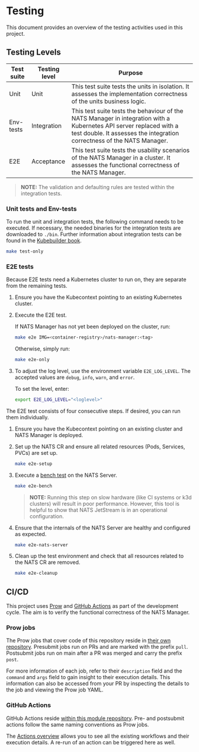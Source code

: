 # Testing

This document provides an overview of the testing activities used in this project.

## Testing Levels

| Test suite | Testing level | Purpose                                                                                                                                                                                    |
|------------|---------------|--------------------------------------------------------------------------------------------------------------------------------------------------------------------------------------------|
| Unit       | Unit          | This test suite tests the units in isolation. It assesses the implementation correctness of the units business logic.                                                                      |
| Env-tests  | Integration   | This test suite tests the behaviour of the NATS Manager in integration with a Kubernetes API server replaced with a test double. It assesses the integration correctness of the NATS Manager. |
| E2E        | Acceptance    | This test suite tests the usability scenarios of the NATS Manager in a cluster. It assesses the functional correctness of the NATS Manager.                                                |

> **NOTE:** The validation and defaulting rules are tested within the integration tests.

### Unit tests and Env-tests

To run the unit and integration tests, the following command needs to be executed. If necessary, the needed binaries for the integration tests are downloaded to `./bin`.
Further information about integration tests can be found in the [Kubebuilder book](https://book.kubebuilder.io/reference/envtest.html).

   ```sh
   make test-only
   ```

### E2E tests

Because E2E tests need a Kubernetes cluster to run on, they are separate from the remaining tests.

1. Ensure you have the Kubecontext pointing to an existing Kubernetes cluster.

2. Execute the E2E test.

   If NATS Manager has not yet been deployed on the cluster, run:

   ```sh
   make e2e IMG=<container-registry>/nats-manager:<tag>
   ```

   Otherwise, simply run:

   ```sh
   make e2e-only
   ```

3. To adjust the log level, use the environment variable `E2E_LOG_LEVEL`.
   The accepted values are `debug`, `info`, `warn`, and `error`.

   To set the level, enter:

   ```sh
   export E2E_LOG_LEVEL="<loglevel>"
   ```

The E2E test consists of four consecutive steps. If desired, you can run them individually.

1. Ensure you have the Kubecontext pointing on an existing cluster and NATS Manager is deployed.

2. Set up the NATS CR and ensure all related resources (Pods, Services, PVCs) are set up.

   ```sh
   make e2e-setup
   ```

3. Execute a [bench test](https://docs.nats.io/using-nats/nats-tools/nats_cli/natsbench) on the NATS Server.

   ```sh
   make e2e-bench
   ```

   > **NOTE:** Running this step on slow hardware (like CI systems or k3d clusters) will result in poor performance.
   > However, this tool is helpful to show that NATS JetStream is in an operational configuration.

4. Ensure that the internals of the NATS Server are healthy and configured as expected.

   ```sh
   make e2e-nats-server
   ```

5. Clean up the test environment and check that all resources related to the NATS CR are removed.

   ```sh
   make e2e-cleanup
   ```


## CI/CD

This project uses [Prow](https://docs.prow.k8s.io/docs/) and [GitHub Actions](https://docs.github.com/en/actions) as part of the development cycle.
The aim is to verify the functional correctness of the NATS Manager.

### Prow jobs

The Prow jobs that cover code of this repository reside in [their own repository](https://github.com/kyma-project/test-infra/tree/main/prow/jobs/nats-manager).
Presubmit jobs run on PRs and are marked with the prefix `pull`. Postsubmit jobs run on main after a PR was merged and carry the prefix `post`.

For more information of each job, refer to their `description` field and the `command` and `args` field to gain insight to their execution details.
This information can also be accessed from your PR by inspecting the details to the job and viewing the Prow job YAML.

### GitHub Actions

GitHub Actions reside [within this module repository](https://github.com/kyma-project/nats-manager/tree/main/.github/workflows).
Pre- and postsubmit actions follow the same naming conventions as Prow jobs.

The [Actions overview](https://github.com/kyma-project/nats-manager/actions/) allows you to see all the existing workflows and their execution details.
A re-run of an action can be triggered here as well.
